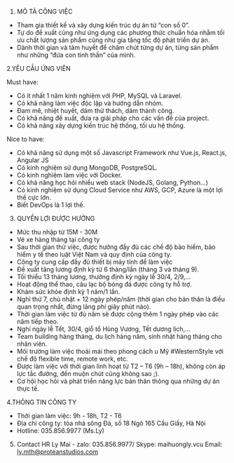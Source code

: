 1. MÔ TẢ CÔNG VIỆC
- Tham gia thiết kế và xây dựng kiến trúc dự án từ “con số 0”.
- Tự do đề xuất cũng như ứng dụng các phương thức chuẩn hóa nhằm tối ưu chất lượng sản phẩm cũng như gia tăng tốc độ phát triển dự án.
- Dành thời gian và tâm huyết để chăm chút từng dự án, từng sản phẩm như những “đứa con tinh thần” của mình.

2.YÊU CẦU ỨNG VIÊN


Must have: 
- Có ít nhất 1 năm kinh nghiệm với PHP, MySQL và Laravel. 
- Có khả năng làm việc độc lập và hướng dẫn nhóm.
- Đam mê, nhiệt huyết, dám thử thách, dám thành công.
- Có khả năng đề xuất, đưa ra giải pháp cho các vấn đề của project.
- Có khả năng xây dựng kiến trúc hệ thống, tối ưu hệ thống.


Nice to have: 
- Có khả năng sử dụng một số Javascript Framework như Vue.js, React.js, Angular JS
- Có kinh nghiệm sử dụng MongoDB, PostgreSQL.
- Có kinh nghiệm làm việc với Docker.
- Có khả năng học hỏi nhiều web stack (NodeJS, Golang, Python…)
- Có kinh nghiệm sử dụng Cloud Service như AWS, GCP, Azure là một lợi thế cực lớn.
- Biết DevOps là 1 lợi thế.
 
 
3. QUYỀN LỢI ĐƯỢC HƯỞNG
- Mức thu nhập từ 15M - 30M 
- Vé xe hàng tháng tại công ty 
- Sau thời gian thử việc, được hưởng đầy đủ các chế độ bảo hiểm, bảo hiểm y tế theo luật Việt Nam và quy định của công ty.
- Công ty cung cấp đầy đủ thiết bị máy tính để làm việc 
- Đề xuất tăng lương định kỳ từ 6 tháng/lần (tháng 3 và tháng 9).
- Tối thiểu 13 tháng lương, thưởng định kỳ ngày lễ 30/4, 2/9,...
- Hoạt động thể thao, câu lạc bộ bóng đá được công ty hỗ trợ.
- Khám sức khỏe định kỳ 1 năm/1 lần. 
- Nghỉ thứ 7, chủ nhật + 12 ngày phép/năm (thời gian cho bản thân là điều quan trọng nhất, đừng lãng phí giây phút nào).
- Thời gian làm việc từ đủ năm sẽ được cộng thêm 1 ngày phép vào các năm tiếp theo.
- Nghỉ ngày lễ Tết, 30/4, giỗ tổ Hùng Vương, Tết dương lịch,...
- Team building hàng tháng, du lịch hàng năm, sinh nhật hàng tháng cho nhân viên.
- Môi trường làm việc thoải mái theo phong cách   u Mỹ #WesternStyle với chế độ flexible time, remote work, etc.
- Được làm việc với thời gian linh hoạt từ T2 – T6 (9h – 18h), không còn áp lực tắc đường, đến muộn chút cũng không sao ;).
- Cơ hội học hỏi và phát triển năng lực bản thân thông qua những dự án thực tế.

4.THÔNG TIN CÔNG TY
- Thời gian làm việc: 9h - 18h, T2 - T6 
- Địa chỉ công ty: tòa nhà sông Đà, số 18 Ngõ 165 Cầu Giấy, Hà Nội 
- Hotline: 035.856.9977 (Ms.Ly) 

5. Contact HR 
Ly Mai - zalo: 035.856.9977/ Skype: maihuongly.vcu
Email: ly.mth@proteanstudios.com
